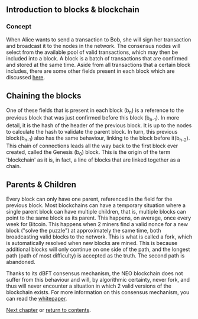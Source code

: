 ## Introduction to blocks & blockchain

### Concept
When Alice wants to send a transaction to Bob, she will sign her transaction and broadcast it to the nodes in the network. The consensus nodes will select from the available pool of valid transactions, which may then be included into a block. A block is a batch of transactions that are confirmed and stored at the same time. Aside from all transactions that a certain block includes, there are some other fields present in each block which are discussed [here](2-Structure_of_a_block.md).

## Chaining the blocks
One of these fields that is present in each block (b<sub>n</sub>) is a reference to the previous block that was just confirmed before this block (b<sub>n-1</sub>). In more detail, it is the hash of the header of the previous block. It is up to the nodes to calculate the hash to validate the parent block. In turn, this previous block(b<sub>n-1</sub>) also has the same behaviour, linking to the block before it(b<sub>n-2</sub>). This chain of connections leads all the way back to the first block ever created, called the Genesis (b<sub>0</sub>) block. This is the origin of the term 'blockchain' as it is, in fact, a line of blocks that are linked together as a chain.

## Parents & Children
Every block can only have one parent, referenced in the field for the previous block. Most blockchains can have a temporary situation where a single parent block can have multiple children, that is, multiple blocks can point to the same block as its parent. This happens, on average, once every week for Bitcoin. This happens when 2 miners find a valid nonce for a new block ("solve the puzzle") at approximately the same time, both broadcasting valid blocks to the network. This is what is called a fork, which is automatically resolved when new blocks are mined. This is because additional blocks will only continue on one side of the path, and the longest path (path of most difficulty) is accepted as the truth. The second path is abandoned.

Thanks to its dBFT consensus mechanism, the NEO blockchain does not suffer from this behaviour and will, by algorithmic certainty, never fork, and thus will never encounter a situation in which 2 valid versions of the blockchain exists. For more information on this consensus mechanism, you can read the [whitepaper](https://docs.neo.org/en-us/basic/consensus/whitepaper.html).

[Next chapter](2-Structure_of_a_block.md) or [return to contents](README.md#contents).
